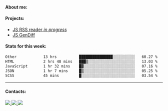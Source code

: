 #### About me:

#### Projects:
- [JS RSS reader *in progress*](https://github.com/GKoil/frontend-project-lvl3)
- [JS GenDiff](https://github.com/GKoil/GenDiff)

#### Stats for this week:
<!--START_SECTION:waka-->

```txt
Other            13 hrs          ███████████████░░░░░░░░░░   60.27 %
HTML             2 hrs 48 mins   ███▒░░░░░░░░░░░░░░░░░░░░░   13.03 %
JavaScript       1 hr 32 mins    █▓░░░░░░░░░░░░░░░░░░░░░░░   07.16 %
JSON             1 hr 7 mins     █▒░░░░░░░░░░░░░░░░░░░░░░░   05.25 %
SCSS             45 mins         █░░░░░░░░░░░░░░░░░░░░░░░░   03.54 %
```

<!--END_SECTION:waka-->
---
#### Contacts:

<a target='_blank' title='LinkedIn' href="https://www.linkedin.com/in/gkoil/">
  <img src="https://img.shields.io/badge/LinkedIn-0077B5?style=for-the-badge&logo=linkedin&logoColor=white" />
</a>
<a target='_blank' title='Telegram' href="https://t.me/gkoil">
  <img src="https://img.shields.io/badge/Telegram-2CA5E0?style=for-the-badge&logo=telegram&logoColor=white" />
</a>
<a target='_blank' title='Gmail' href="mailto: gk.grigorev@gmail.com">
  <img src="https://img.shields.io/badge/Gmail-D14836?style=for-the-badge&logo=gmail&logoColor=white" />
</a>

